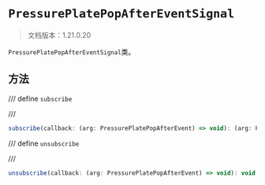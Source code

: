 # `PressurePlatePopAfterEventSignal`

> 文档版本：1.21.0.20

`PressurePlatePopAfterEventSignal`类。

## 方法

/// define
`subscribe`


///

```js
subscribe(callback: (arg: PressurePlatePopAfterEvent) => void): (arg: PressurePlatePopAfterEvent) => void
```


/// define
`unsubscribe`


///

```js
unsubscribe(callback: (arg: PressurePlatePopAfterEvent) => void): void
```

